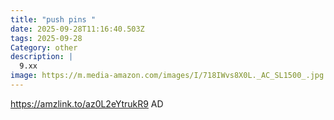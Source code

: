```yaml
---
title: "push pins "
date: 2025-09-28T11:16:40.503Z
tags: 2025-09-28
Category: other
description: |
  9.xx
image: https://m.media-amazon.com/images/I/718IWvs8X0L._AC_SL1500_.jpg
---
```

https://amzlink.to/az0L2eYtrukR9
AD